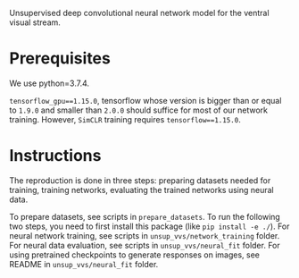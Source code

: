 Unsupervised deep convolutional neural network model for the ventral visual stream.

# Prerequisites

We use python=3.7.4.

`tensorflow_gpu==1.15.0`, tensorflow whose version is bigger than or equal to `1.9.0` and smaller than `2.0.0` should suffice for most of our network training. However, `SimCLR` training requires `tensorflow==1.15.0`.

# Instructions

The reproduction is done in three steps: preparing datasets needed for training, training networks, evaluating the trained networks using neural data.

To prepare datasets, see scripts in `prepare_datasets`.
To run the following two steps, you need to first install this package (like `pip install -e ./`).
For neural network training, see scripts in `unsup_vvs/network_training` folder.  
For neural data evaluation, see scripts in `unsup_vvs/neural_fit` folder.
For using pretrained checkpoints to generate responses on images, see README in `unsup_vvs/neural_fit` folder.
